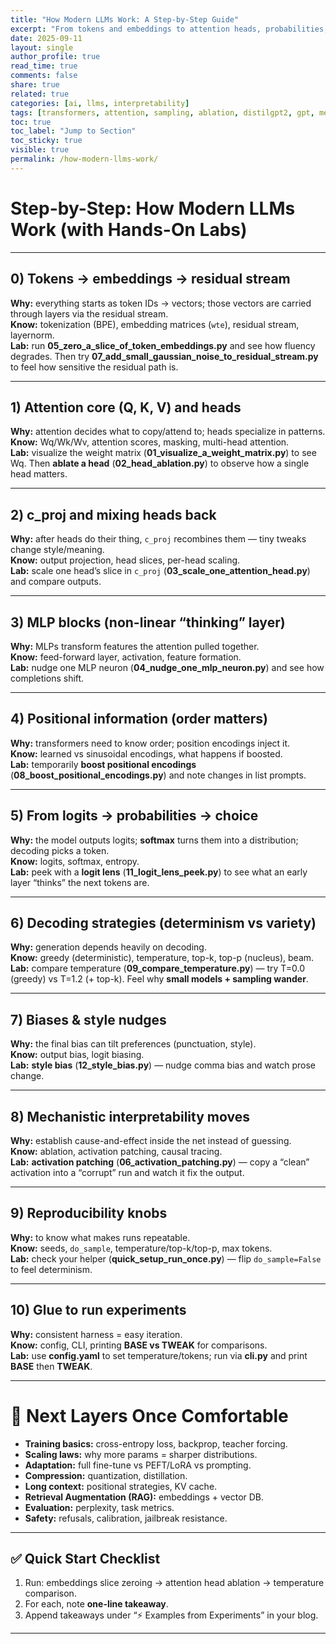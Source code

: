 ```yaml
---
title: "How Modern LLMs Work: A Step-by-Step Guide"
excerpt: "From tokens and embeddings to attention heads, probabilities, sampling, and ablations — a practical walkthrough of how large language models process text and why small models wander."
date: 2025-09-11
layout: single
author_profile: true
read_time: true
comments: false
share: true
related: true
categories: [ai, llms, interpretability]
tags: [transformers, attention, sampling, ablation, distilgpt2, gpt, mechanistic-interpretability, probability]
toc: true
toc_label: "Jump to Section"
toc_sticky: true
visible: true
permalink: /how-modern-llms-work/
---
```


# Step-by-Step: How Modern LLMs Work (with Hands-On Labs)

---

## 0) Tokens → embeddings → residual stream
**Why:** everything starts as token IDs → vectors; those vectors are carried through layers via the residual stream.  
**Know:** tokenization (BPE), embedding matrices (`wte`), residual stream, layernorm.  
**Lab:** run **05_zero_a_slice_of_token_embeddings.py** and see how fluency degrades. Then try **07_add_small_gaussian_noise_to_residual_stream.py** to feel how sensitive the residual path is.

---

## 1) Attention core (Q, K, V) and heads
**Why:** attention decides what to copy/attend to; heads specialize in patterns.  
**Know:** Wq/Wk/Wv, attention scores, masking, multi-head attention.  
**Lab:** visualize the weight matrix (**01_visualize_a_weight_matrix.py**) to see Wq. Then **ablate a head** (**02_head_ablation.py**) to observe how a single head matters.

---

## 2) c_proj and mixing heads back
**Why:** after heads do their thing, `c_proj` recombines them — tiny tweaks change style/meaning.  
**Know:** output projection, head slices, per-head scaling.  
**Lab:** scale one head’s slice in `c_proj` (**03_scale_one_attention_head.py**) and compare outputs.

---

## 3) MLP blocks (non-linear “thinking” layer)
**Why:** MLPs transform features the attention pulled together.  
**Know:** feed-forward layer, activation, feature formation.  
**Lab:** nudge one MLP neuron (**04_nudge_one_mlp_neuron.py**) and see how completions shift.

---

## 4) Positional information (order matters)
**Why:** transformers need to know order; position encodings inject it.  
**Know:** learned vs sinusoidal encodings, what happens if boosted.  
**Lab:** temporarily **boost positional encodings** (**08_boost_positional_encodings.py**) and note changes in list prompts.

---

## 5) From logits → probabilities → choice
**Why:** the model outputs logits; **softmax** turns them into a distribution; decoding picks a token.  
**Know:** logits, softmax, entropy.  
**Lab:** peek with a **logit lens** (**11_logit_lens_peek.py**) to see what an early layer “thinks” the next tokens are.

---

## 6) Decoding strategies (determinism vs variety)
**Why:** generation depends heavily on decoding.  
**Know:** greedy (deterministic), temperature, top-k, top-p (nucleus), beam.  
**Lab:** compare temperature (**09_compare_temperature.py**) — try T=0.0 (greedy) vs T=1.2 (+ top-k). Feel why **small models + sampling wander**.

---

## 7) Biases & style nudges
**Why:** the final bias can tilt preferences (punctuation, style).  
**Know:** output bias, logit biasing.  
**Lab:** **style bias** (**12_style_bias.py**) — nudge comma bias and watch prose change.

---

## 8) Mechanistic interpretability moves
**Why:** establish cause-and-effect inside the net instead of guessing.  
**Know:** ablation, activation patching, causal tracing.  
**Lab:** **activation patching** (**06_activation_patching.py**) — copy a “clean” activation into a “corrupt” run and watch it fix the output.

---

## 9) Reproducibility knobs
**Why:** to know what makes runs repeatable.  
**Know:** seeds, `do_sample`, temperature/top-k/top-p, max tokens.  
**Lab:** check your helper (**quick_setup_run_once.py**) — flip `do_sample=False` to feel determinism.

---

## 10) Glue to run experiments
**Why:** consistent harness = easy iteration.  
**Know:** config, CLI, printing **BASE vs TWEAK** for comparisons.  
**Lab:** use **config.yaml** to set temperature/tokens; run via **cli.py** and print **BASE** then **TWEAK**.

---

# 🚀 Next Layers Once Comfortable
- **Training basics:** cross-entropy loss, backprop, teacher forcing.  
- **Scaling laws:** why more params = sharper distributions.  
- **Adaptation:** full fine-tune vs PEFT/LoRA vs prompting.  
- **Compression:** quantization, distillation.  
- **Long context:** positional strategies, KV cache.  
- **Retrieval Augmentation (RAG):** embeddings + vector DB.  
- **Evaluation:** perplexity, task metrics.  
- **Safety:** refusals, calibration, jailbreak resistance.

---

## ✅ Quick Start Checklist
1. Run: embeddings slice zeroing → attention head ablation → temperature comparison.  
2. For each, note **one-line takeaway**.  
3. Append takeaways under “⚡ Examples from Experiments” in your blog.

---
